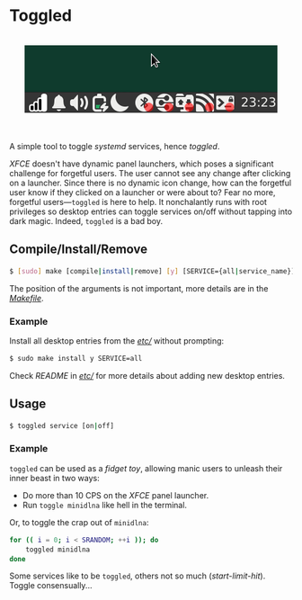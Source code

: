 # Toggled
<br>
<div align="center">
  <img src="https://github.com/Slate5/toggled/blob/main/etc/toggled.gif">
</div>

\
\
A simple tool to toggle *systemd* services, hence *toggled*.

*XFCE* doesn't have dynamic panel launchers, which poses a significant challenge for forgetful users. The user cannot see any change after clicking on a launcher. Since there is no dynamic icon change, how can the forgetful user know if they clicked on a launcher or were about to? Fear no more, forgetful users—`toggled` is here to help. It nonchalantly runs with root privileges so desktop entries can toggle services on/off without tapping into dark magic. Indeed, `toggled` is a bad boy.

## Compile/Install/Remove
```bash
$ [sudo] make [compile|install|remove] [y] [SERVICE={all|service_name}]
```
The position of the arguments is not important, more details are in the [*Makefile*](Makefile).

### Example
Install all desktop entries from the [*etc/*](etc/) without prompting:
```bash
$ sudo make install y SERVICE=all
```
Check *README* in [*etc/*](etc/) for more details about adding new desktop entries.

## Usage
```bash
$ toggled service [on|off]
```

### Example
`toggled` can be used as a *fidget toy*, allowing manic users to unleash their inner beast in two ways:
- Do more than 10 CPS on the *XFCE* panel launcher.
- Run `toggle minidlna` like hell in the terminal.

Or, to toggle the crap out of `minidlna`:
```bash
for (( i = 0; i < SRANDOM; ++i )); do
    toggled minidlna
done
```
Some services like to be `toggled`, others not so much (*start-limit-hit*). Toggle consensually...
